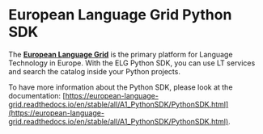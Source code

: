 # European Language Grid Python SDK

The [**European Language Grid**](https://live.european-language-grid.eu/) is the primary platform for Language Technology in Europe. With the ELG Python SDK, you can use LT services and search the catalog inside your Python projects.

To have more information about the Python SDK, please look at the documentation: [https://european-language-grid.readthedocs.io/en/stable/all/A1_PythonSDK/PythonSDK.html](https://european-language-grid.readthedocs.io/en/stable/all/A1_PythonSDK/PythonSDK.html).